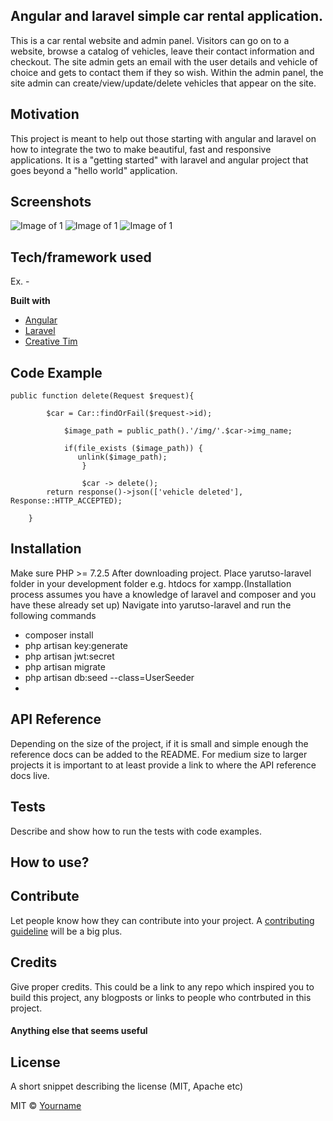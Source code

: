 ## Angular and laravel simple car rental application.
This is a car rental website and admin panel. Visitors can go on to a website, browse a catalog of vehicles, leave their contact information and checkout. The site admin gets an email with the user details and vehicle of choice and gets to contact them if they so wish.
Within the admin panel, the site admin can create/view/update/delete vehicles that appear on the site.

## Motivation
This project is meant to help out those starting with angular and laravel on how to integrate the two to make beautiful, fast and responsive applications. It is a "getting started" with laravel and angular project that goes beyond a "hello world" application.
 
## Screenshots
![Image of 1](https://i.imgur.com/lIm0lmg.png)
![Image of 1](https://i.imgur.com/ZBrFPTz.png)
![Image of 1](https://i.imgur.com/Id63pEj.png)

## Tech/framework used
Ex. -

<b>Built with</b>
- [Angular](https://angular.io/)
- [Laravel](https://laravel.com/)
- [Creative Tim](https://www.creative-tim.com/)

## Code Example
```
public function delete(Request $request){

        $car = Car::findOrFail($request->id);

            $image_path = public_path().'/img/'.$car->img_name;

            if(file_exists ($image_path)) {
               unlink($image_path);
                }

                $car -> delete();
        return response()->json(['vehicle deleted'], Response::HTTP_ACCEPTED);

    }
```
## Installation
Make sure PHP >= 7.2.5
After downloading project. Place yarutso-laravel folder in your development folder e.g. htdocs for xampp.(Installation process assumes you have a knowledge of laravel and composer and you have these already set up)
Navigate into yarutso-laravel and run the following commands
  - composer install
  - php artisan key:generate
  - php artisan jwt:secret
  - php artisan migrate
  - php artisan db:seed --class=UserSeeder
  - 

## API Reference

Depending on the size of the project, if it is small and simple enough the reference docs can be added to the README. For medium size to larger projects it is important to at least provide a link to where the API reference docs live.

## Tests
Describe and show how to run the tests with code examples. 

## How to use?


## Contribute

Let people know how they can contribute into your project. A [contributing guideline](https://github.com/zulip/zulip-electron/blob/master/CONTRIBUTING.md) will be a big plus.

## Credits
Give proper credits. This could be a link to any repo which inspired you to build this project, any blogposts or links to people who contrbuted in this project. 

#### Anything else that seems useful

## License
A short snippet describing the license (MIT, Apache etc)

MIT © [Yourname]()
